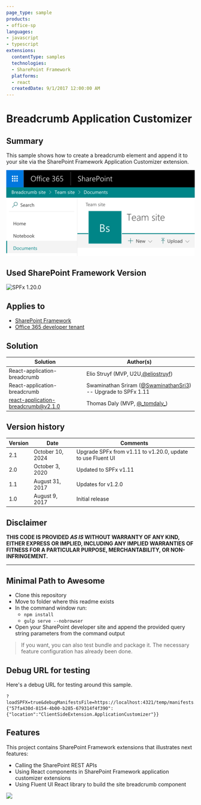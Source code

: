 ```yaml
---
page_type: sample
products:
- office-sp
languages:
- javascript
- typescript
extensions:
  contentType: samples
  technologies:
  - SharePoint Framework
  platforms:
  - react
  createdDate: 9/1/2017 12:00:00 AM
---
```

# Breadcrumb Application Customizer

## Summary

This sample shows how to create a breadcrumb element and append it to your site via the SharePoint Framework Application Customizer extension.

![1727992607183](image/README/1727992607183.png)

## Used SharePoint Framework Version

![SPFx 1.20.0](https://img.shields.io/badge/version-1.20.0-green.svg)

## Applies to

* [SharePoint Framework](http://dev.office.com/sharepoint/docs/spfx/sharepoint-framework-overview)
* [Office 365 developer tenant](http://dev.office.com/sharepoint/docs/spfx/set-up-your-developer-tenant)

## Solution

| Solution                            | Author(s)                                                                                         |
| ----------------------------------- | ------------------------------------------------------------------------------------------------- |
| React-application-breadcrumb        | Elio Struyf (MVP, U2U,[@eliostruyf](https://twitter.com/eliostruyf))                                 |
| React-application-breadcrumb        | Swaminathan Sriram ([@SwaminathanSri3](https://twitter.com/SwaminathanSri3)) -- Upgrade to SPFx 1.11 |
| react-application-breadcrumb@v2.1.0 | Thomas Daly (MVP, [@\_tomdaly\_](https://twitter.com/_tomdaly_))                                    |

## Version history

| Version | Date             | Comments                                                    |
| ------- | ---------------- | ----------------------------------------------------------- |
| 2.1     | October 10, 2024 | Upgrade SPFx from v1.11 to v1.20.0, update to use Fluent UI |
| 2.0     | October 3, 2020  | Updated to SPFx v1.11                                       |
| 1.1     | August 31, 2017  | Updates for v1.2.0                                          |
| 1.0     | August 9, 2017   | Initial release                                             |

## Disclaimer

**THIS CODE IS PROVIDED *AS IS* WITHOUT WARRANTY OF ANY KIND, EITHER EXPRESS OR IMPLIED, INCLUDING ANY IMPLIED WARRANTIES OF FITNESS FOR A PARTICULAR PURPOSE, MERCHANTABILITY, OR NON-INFRINGEMENT.**

---

## Minimal Path to Awesome

- Clone this repository
- Move to folder where this readme exists
- In the command window run:
  - `npm install`
  - `gulp serve --nobrowser`
- Open your SharePoint developer site and append the provided query string parameters from the command output

> If you want, you can also test bundle and package it. The necessary feature configuration has already been done.

## Debug URL for testing

Here's a debug URL for testing around this sample.

```
?loadSPFX=true&debugManifestsFile=https://localhost:4321/temp/manifests.js&customActions={"57fa430d-8154-4b00-b285-679314f4f390":{"location":"ClientSideExtension.ApplicationCustomizer"}}
```

## Features

This project contains SharePoint Framework extensions that illustrates next features:

* Calling the SharePoint REST APIs
* Using React components in SharePoint Framework application customizer extensions
* Using Fluent UI React library to build the site breadcrumb component

<img src="https://m365-visitor-stats.azurewebsites.net/sp-dev-fx-extensions/samples/react-application-breadcrumb" />

